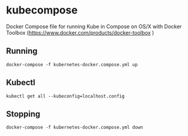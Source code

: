 # kubecompose
Docker Compose file for running Kube in Compose on OS/X with Docker Toolbox (https://www.docker.com/products/docker-toolbox
)

## Running
```
docker-compose -f kubernetes-docker.compose.yml up
```

## Kubectl

```
kubectl get all --kubeconfig=localhost.config
```

## Stopping
```
docker-compose -f kubernetes-docker.compose.yml down
```
